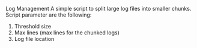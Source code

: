 Log Management 
A simple script to split large log files into smaller chunks. Script parameter are the following:
1) Threshold size
2) Max lines (max lines for the chunked logs)
3) Log file location
